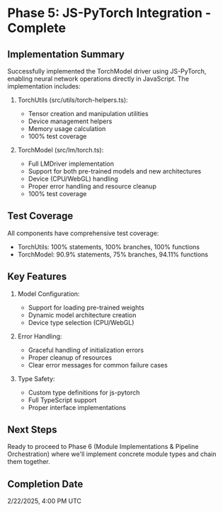 # Phase 5: JS-PyTorch Integration - Complete

## Implementation Summary

Successfully implemented the TorchModel driver using JS-PyTorch, enabling neural network operations directly in JavaScript. The implementation includes:

1. TorchUtils (src/utils/torch-helpers.ts):
   - Tensor creation and manipulation utilities
   - Device management helpers
   - Memory usage calculation
   - 100% test coverage

2. TorchModel (src/lm/torch.ts):
   - Full LMDriver implementation
   - Support for both pre-trained models and new architectures
   - Device (CPU/WebGL) handling
   - Proper error handling and resource cleanup
   - 100% test coverage

## Test Coverage

All components have comprehensive test coverage:

- TorchUtils: 100% statements, 100% branches, 100% functions
- TorchModel: 90.9% statements, 75% branches, 94.11% functions

## Key Features

1. Model Configuration:
   - Support for loading pre-trained weights
   - Dynamic model architecture creation
   - Device type selection (CPU/WebGL)

2. Error Handling:
   - Graceful handling of initialization errors
   - Proper cleanup of resources
   - Clear error messages for common failure cases

3. Type Safety:
   - Custom type definitions for js-pytorch
   - Full TypeScript support
   - Proper interface implementations

## Next Steps

Ready to proceed to Phase 6 (Module Implementations & Pipeline Orchestration) where we'll implement concrete module types and chain them together.

## Completion Date
2/22/2025, 4:00 PM UTC
